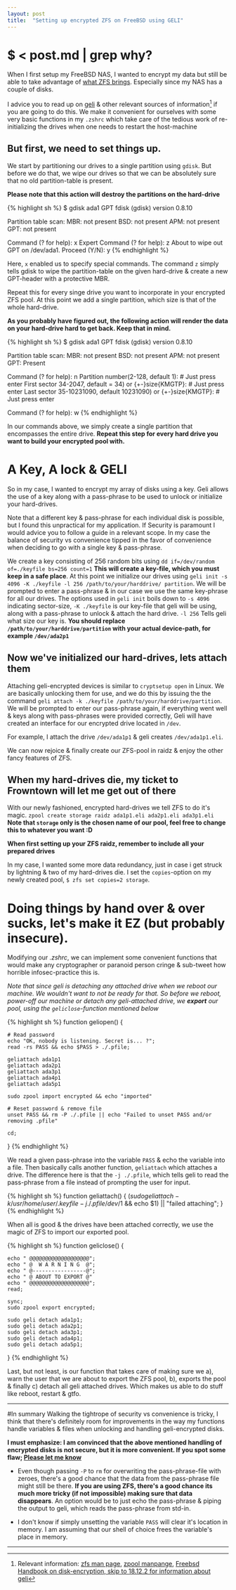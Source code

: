 ```yaml
---
layout: post
title:  "Setting up encrypted ZFS on FreeBSD using GELI"
---
```


# $ < post.md | grep why\?
When I first setup my FreeBSD NAS, I wanted to encrypt my data but still be able to
take advantage of [what ZFS brings](https://en.wikipedia.org/wiki/ZFS#Features).
Especially since my NAS has a couple of disks.

I advice you to read up on [geli](https://www.freebsd.org/cgi/man.cgi?query=geli)
& other relevant sources of information[^1] if you are going to do this. We make it convenient for
ourselves with some very basic functions in my `.zshrc` which take care of the tedious work of
re-initializing the drives when one needs to restart the host-machine

## But first, we need to set things up.
We start by partitioning our drives to a single partition using `gdisk`.
But before we do that, we wipe our drives so that we can be absolutely sure that no old
partition-table is present.

**Please note that this action will destroy the partitions on the hard-drive**

{% highlight sh %}
$ gdisk ada1
GPT fdisk (gdisk) version 0.8.10

Partition table scan:
	MBR: not present
	BSD: not present
	APM: not present
	GPT: not present

Command (? for help): x
Expert Command (? for help): z
About to wipe out GPT on /dev/ada1. Proceed (Y/N): y
{% endhighlight %}

Here, `x` enabled us to specify special commands. The command `z` simply tells gdisk to wipe
the partition-table on the given hard-drive & create a new GPT-header with a protective MBR.

Repeat this for every singe drive you want to incorporate in your encrypted ZFS pool.
At this point we add a single partition, which size is that of the whole hard-drive.

**As you probably have figured out, the following action will render the data on your
hard-drive hard to get back. Keep that in mind.**

{% highlight sh %}
$ gdisk ada1
GPT fdisk (gdisk) version 0.8.10

Partition table scan:
	MBR: not present
	BSD: not present
	APM: not present
	GPT: Present

Command (? for help): n
Partition number(2-128, default 1): # Just press enter
First sector 34-2047, default = 34) or {+-}size{KMGTP}: # Just press enter
Last sector 35-10231090, default 10231090) or {+-}size{KMGTP}: # Just press enter

Command (? for help): w
{% endhighlight %}

In our commands above, we simply create a single partition that encompasses the entire drive.
**Repeat this step for every hard drive you want to build your encrypted pool with.**

# A Key, A lock & GELI
So in my case, I wanted to encrypt my array of disks using a key. Geli allows the use of a key
along with a pass-phrase to be used to unlock or initialize your hard-drives.

Note that a different key & pass-phrase for each individual disk is possible, but I found this
unpractical for my application. If Security is paramount I would advice you to follow a
guide in a relevant scope. In my case the balance of security vs convenience tipped
in the favor of convenience when deciding to go with a single key & pass-phrase.

We create a key consisting of 256 random bits using `dd if=/dev/random of=./keyfile bs=256
count=1` **This will create a key-file, which you must keep in a safe place**. At this point
we initialize our drives using `geli init -s 4096 -K ./keyfile -l 256 /path/to/your/harddrive/
partition`. We will be prompted to enter a pass-phrase & in our case we use the same key-phrase
for all our drives. The options used in `geli init` boils down to `-s 4096` indicating
sector-size, `-K ./keyfile` is our key-file that geli will be using, along with a pass-phrase
to unlock & attach the hard drive. `-l 256` Tells geli what size our key is. **You should
replace `/path/to/your/harddrive/partition` with your actual device-path, for example
`/dev/ada2p1`**

## Now we've initialized our hard-drives, lets attach them
Attaching geli-encrypted devices is similar to `cryptsetup open` in Linux. We are basically
unlocking them for use, and we do this by issuing the the command `geli attach -k ./keyfile
/path/to/your/harddrive/partition`. We will be prompted to enter our pass-phrase again, if
everything went well & keys along with pass-phrases were provided correctly, Geli will have
created an interface for our encrypted drive located in `/dev`.

For example, I attach the drive `/dev/ada1p1` & geli creates `/dev/ada1p1.eli`.

We can now rejoice & finally create our ZFS-pool in raidz & enjoy the other fancy features of
ZFS.

## When my hard-drives die, my ticket to Frowntown will let me get out of there
With our newly fashioned, encrypted hard-drives we tell ZFS to do it's magic.
`zpool create storage raidz ada1p1.eli ada2p1.eli ada3p1.eli`
**Note that `storage` only is the chosen name of our pool, feel free to change this to whatever
you want :D**

**When first setting up your ZFS raidz, remember to include all your prepared drives**

In my case, I wanted some more data redundancy, just in case i get struck by lightning &
two of my hard-drives die. I set the `copies`-option on my newly created pool,
`$ zfs set copies=2 storage`.

# Doing things by hand over & over sucks, let's make it EZ (but probably insecure).
Modifying our *.zshrc*, we can implement some convenient functions that would make
any cryptographer or paranoid person cringe & sub-tweet how horrible infosec-practice this is.

*Note that since geli is detaching any attached drive when we reboot our machine. We wouldn't
want to not be ready for that. So before we reboot, power-off our machine or detach any
geli-attached drive, we **export** our pool, using the `geliclose`-function mentioned below* 

{% highlight sh %}
function geliopen() {

    # Read password
    echo "OK, nobody is listening. Secret is... ?";
    read -rs PASS && echo $PASS > ./.pfile;
    
    geliattach ada1p1
    geliattach ada2p1
    geliattach ada3p1
    geliattach ada4p1
    geliattach ada5p1

    sudo zpool import encrypted && echo "imported"

    # Reset password & remove file
    unset PASS && rm -P ./.pfile || echo "Failed to unset PASS and/or removing .pfile"
    
    cd;
}
{% endhighlight %}

We read a given pass-phrase into the variable `PASS` & echo the variable into a file.
Then basically calls another function, `geliattach` which attaches a drive. The
difference here is that the `-j ./.pfile`, which tells geli to read the pass-phrase from a file
instead of prompting the user for input.

{% highlight sh %}
function geliattach() {
    $(sudo geli attach -k /usr/home/user/.keyfile -j ./.pfile /dev/$1 && echo $1) || "failed attaching";
}
{% endhighlight %}

When all is good & the drives have been attached correctly, we use the magic of ZFS to import
our exported pool.

{% highlight sh %}
function geliclose() {

    echo " @@@@@@@@@@@@@@@@@@@";
    echo " @  W A R N I N G  @";
    echo " @-----------------@";
    echo " @ ABOUT TO EXPORT @"
    echo " @@@@@@@@@@@@@@@@@@@";
    read;

    sync;
    sudo zpool export encrypted;

    sudo geli detach ada1p1;
    sudo geli detach ada2p1;
    sudo geli detach ada3p1;
    sudo geli detach ada4p1;
    sudo geli detach ada5p1;
}
{% endhighlight %}

Last, but not least, is our function that takes care of making sure we a), warn the user that
we are about to export the ZFS pool, b), exports the pool & finally c) detach all geli attached
drives. Which makes us able to do stuff like reboot, restart & gtfo.

* * *

#In summary
Walking the tightrope of security vs convenience is tricky, I think that there's definitely
room for improvements in the way my functions handle variables & files when unlocking and
handling geli-encrypted disks.

**I must emphasize: I am convinced that the above mentioned handling of encrypted disks is
not secure, but it is more convenient. If you spot some flaw; [Please let me know](https://twitter.com/jonatanhal)**

+ Even though passing `-P` to `rm` for overwriting the pass-phrase-file with zeroes, there's a
good chance that the data from the pass-phrase file might still be there. **If you are using
ZFS, there's a good chance its much more tricky (if not impossible) making sure that data
disappears**. An option would be to just echo the pass-phrase & piping the output to geli,
which reads the pass-phrase from std-in.

+ I don't know if simply unsetting the variable `PASS` will clear it's location in memory. I am
assuming that our shell of choice frees the variable's place in memory.

* * *
[^1]: Relevant information: [zfs man page](https://www.freebsd.org/cgi/man.cgi?query=zfs&apropos=0&sektion=0&manpath=FreeBSD+10.1-RELEASE&arch=default&format=html), [zpool manpange](https://www.freebsd.org/cgi/man.cgi?query=zpool&apropos=0&sektion=0&manpath=FreeBSD+10.1-RELEASE&arch=default&format=html), [Freebsd Handbook on disk-encryption, skip to 18.12.2 for information about geli](https://www.freebsd.org/doc/en/books/handbook/disks-encrypting.html)

